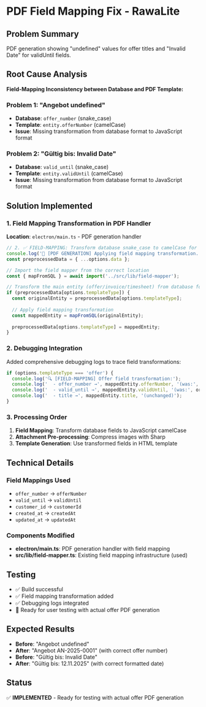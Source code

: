 # PDF Field Mapping Fix - RawaLite

## Problem Summary
PDF generation showing "undefined" values for offer titles and "Invalid Date" for validUntil fields.

## Root Cause Analysis
**Field-Mapping Inconsistency between Database and PDF Template:**

### Problem 1: "Angebot undefined"
- **Database**: `offer_number` (snake_case)
- **Template**: `entity.offerNumber` (camelCase)
- **Issue**: Missing transformation from database format to JavaScript format

### Problem 2: "Gültig bis: Invalid Date"
- **Database**: `valid_until` (snake_case)  
- **Template**: `entity.validUntil` (camelCase)
- **Issue**: Missing transformation from database format to JavaScript format

## Solution Implemented

### 1. Field Mapping Transformation in PDF Handler
**Location**: `electron/main.ts` - PDF generation handler

```typescript
// 2. ✅ FIELD-MAPPING: Transform database snake_case to camelCase for template
console.log('🔄 [PDF GENERATION] Applying field mapping transformation...');
const preprocessedData = { ...options.data };

// Import the field mapper from the correct location
const { mapFromSQL } = await import('../src/lib/field-mapper');

// Transform the main entity (offer/invoice/timesheet) from database format to JS format
if (preprocessedData[options.templateType]) {
  const originalEntity = preprocessedData[options.templateType];
  
  // Apply field mapping transformation
  const mappedEntity = mapFromSQL(originalEntity);
  
  preprocessedData[options.templateType] = mappedEntity;
}
```

### 2. Debugging Integration
Added comprehensive debugging logs to trace field transformations:

```typescript
if (options.templateType === 'offer') {
  console.log('🔍 [FIELD-MAPPING] Offer field transformation:');
  console.log('  - offer_number →', mappedEntity.offerNumber, '(was:', originalEntity.offer_number, ')');
  console.log('  - valid_until →', mappedEntity.validUntil, '(was:', originalEntity.valid_until, ')');
  console.log('  - title →', mappedEntity.title, '(unchanged)');
}
```

### 3. Processing Order
1. **Field Mapping**: Transform database fields to JavaScript camelCase
2. **Attachment Pre-processing**: Compress images with Sharp
3. **Template Generation**: Use transformed fields in HTML template

## Technical Details

### Field Mappings Used
- `offer_number` → `offerNumber`
- `valid_until` → `validUntil`
- `customer_id` → `customerId`
- `created_at` → `createdAt`
- `updated_at` → `updatedAt`

### Components Modified
- **electron/main.ts**: PDF generation handler with field mapping
- **src/lib/field-mapper.ts**: Existing field mapping infrastructure (used)

## Testing
- ✅ Build successful
- ✅ Field mapping transformation added
- ✅ Debugging logs integrated
- 🔄 Ready for user testing with actual offer PDF generation

## Expected Results
- **Before**: "Angebot undefined" 
- **After**: "Angebot AN-2025-0001" (with correct offer number)
- **Before**: "Gültig bis: Invalid Date"
- **After**: "Gültig bis: 12.11.2025" (with correct formatted date)

## Status
✅ **IMPLEMENTED** - Ready for testing with actual offer PDF generation